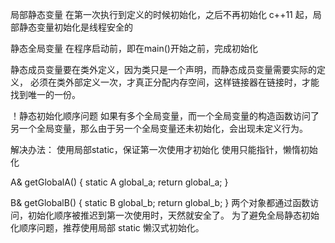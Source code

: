 局部静态变量
在第一次执行到定义的时候初始化，之后不再初始化
c++11 起，局部静态变量初始化是线程安全的

静态全局变量
在程序启动前，即在main()开始之前，完成初始化

静态成员变量要在类外定义，因为类只是一个声明，而静态成员变量需要实际的定义，
必须在类外部定义一次，才真正分配内存空间，这样链接器在链接时，才能找到唯一的一份。

！静态初始化顺序问题
如果有多个全局变量，而一个全局变量的构造函数访问了另一个全局变量，那么由于另一个全局变量还未初始化，会出现未定义行为。

解决办法：
使用局部static，保证第一次使用才初始化
使用只能指针，懒惰初始化

A& getGlobalA() {
    static A global_a;
    return global_a;
}

B& getGlobalB() {
    static B global_b;
    return global_b;
}
两个对象都通过函数访问，初始化顺序被推迟到第一次使用时，天然就安全了。
为了避免全局静态初始化顺序问题，推荐使用局部 static 懒汉式初始化。